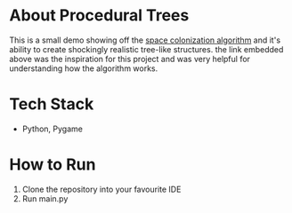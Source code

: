 # About Procedural Trees

This is a small demo showing off the [space colonization algorithm](https://www.jgallant.com/procedurally-generating-trees-with-space-colonization-algorithm-in-xna/) and it's ability to create shockingly realistic tree-like structures. the link embedded above was the inspiration for this project and was very helpful for understanding how the algorithm works.

# Tech Stack
- Python, Pygame

# How to Run

1. Clone the repository into your favourite IDE
2. Run main.py
